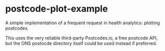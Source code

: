 # postcode-plot-example

A simple implementation of a frequent request in health analytics: plotting 
postcodes.

This uses the very reliable third-party Postcodes.io, a free postcode API, but 
the ONS postocde directory itself could be used instead if preferred.